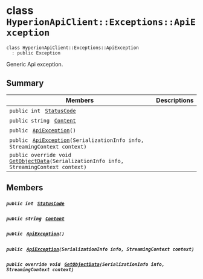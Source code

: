 # class `HyperionApiClient::Exceptions::ApiException` 

```
class HyperionApiClient::Exceptions::ApiException
  : public Exception
```

Generic Api exception.

## Summary

 Members                                | Descriptions                                
----------------------------------------|---------------------------------------------
`public int ` [`StatusCode`](#class_hyperion_api_client_1_1_exceptions_1_1_api_exception_1a5025d650f325c75a520675895ddb477d) | 
`public string ` [`Content`](#class_hyperion_api_client_1_1_exceptions_1_1_api_exception_1a6d1fb265b40351e94f79e0f749e5daf9) | 
`public ` [`ApiException`](#class_hyperion_api_client_1_1_exceptions_1_1_api_exception_1a00257a088b29ee23ca247c15a0245232)`()` | 
`public ` [`ApiException`](#class_hyperion_api_client_1_1_exceptions_1_1_api_exception_1a7a7e7bb7d013b0e990c1cb4d4e021a84)`(SerializationInfo info, StreamingContext context)` | 
`public override void ` [`GetObjectData`](#class_hyperion_api_client_1_1_exceptions_1_1_api_exception_1a414726cd81ae10ed0870e3307d1e76b7)`(SerializationInfo info, StreamingContext context)` | 

## Members

##### `public int ` [`StatusCode`](#class_hyperion_api_client_1_1_exceptions_1_1_api_exception_1a5025d650f325c75a520675895ddb477d) 

##### `public string ` [`Content`](#class_hyperion_api_client_1_1_exceptions_1_1_api_exception_1a6d1fb265b40351e94f79e0f749e5daf9) 

##### `public ` [`ApiException`](#class_hyperion_api_client_1_1_exceptions_1_1_api_exception_1a00257a088b29ee23ca247c15a0245232)`()` 

##### `public ` [`ApiException`](#class_hyperion_api_client_1_1_exceptions_1_1_api_exception_1a7a7e7bb7d013b0e990c1cb4d4e021a84)`(SerializationInfo info, StreamingContext context)` 

##### `public override void ` [`GetObjectData`](#class_hyperion_api_client_1_1_exceptions_1_1_api_exception_1a414726cd81ae10ed0870e3307d1e76b7)`(SerializationInfo info, StreamingContext context)` 

